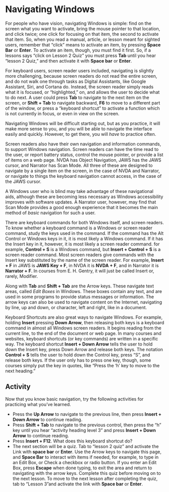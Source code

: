 # Navigating Windows

For people who have vision, navigating Windows is simple: find on the screen what you want to activate, bring the mouse pointer to that location, and click twice; one click for focusing on that item, the second to activate that item. So, when you read a manual, article, or lesson meant for sighted users, remember that “click” means to activate an item, by pressing **Space Bar** or **Enter**. To activate an item, though, you must find it first. So, if a lessons says “click on Lesson 2 Quiz” you must press **Tab** until you hear “lesson 2 Quiz,” and then activate it with **Space bar** or **Enter**.

For keyboard users, screen reader users included, navigating is slightly more challenging, because screen readers do not read the entire screen, and do not walk one through tasks as Digital Assistants, like Google Assistant, Siri, and Cortana do. Instead, the screen reader simply reads what it is focused, or “highlighted,” on, and allows the user to decide what to do next. A user could press **Tab** to navigate to the next item on the screen, or **Shift + Tab** to navigate backward, **F6** to move to a different part of the window, or press a “keyboard shortcut” to activate a function which is not currently in focus, or even in view on the screen.

Navigating Windows will be difficult starting out, but as you practice, it will make more sense to you, and you will be able to navigate the interface easily and quickly. However, to get there, you will *have* to practice often.

Screen readers also have their own navigation and information commands, to support Windows navigation. Screen readers can have the time read to the user, or report battery status, control the mouse pointer, or provide a list of items on a web page. NVDA has Object Navigation, JAWS has the JAWS cursor, and Narrator has Scan Mode. All three of these are designed to navigate by a single item on the screen, in the case of NVDA and Narrator, or navigate to things the keyboard navigation cannot access, in the case of the JAWS cursor.

A Windows user who is blind may take advantage of these navigational aids, although these are becoming less necessary as Windows accessibility improves with software updates. A Narrator user, however, may find that Scan Mode provides a good enough experience that it becomes the main method of *basic* navigation for such a user.

There are keyboard commands for both Windows itself, and screen readers. To know whether a keyboard command is a Windows or screen reader command, study the keys used in the command. If the command has the Alt Control or Windows keys in it, it is most likely a Windows command. If it has the Insert key in it, however, it is most likely a screen reader command. for example, **Control + S** is a Windows command, but **Insert + Control + S** is a screen reader command. Most screen readers give commands with the Insert key substituted by the name of the screen reader. For example, **Insert + F** in JAWS is **JAWS Key + F**, in NVDA it is **NVDA + F**, and in Narrator it is **Narrator + F**. In courses from E. H. Gentry, it will just be called Insert or, rarely, Modifier.

Along with **Tab** and **Shift + Tab** are the Arrow keys. These navigate text areas, called *Edit Boxes* in Windows. These boxes contain any text, and are used in some programs to provide status messages or information. The arrow keys can also be used to navigate content on the Internet, navigating by line, up and down, or character, left and right, like in a document.

Keyboard Shortcuts are also great ways to navigate Windows. For example, holding **Insert** pressing **Down Arrow**, then releasing both keys is a keyboard command in almost all Windows screen readers. It begins reading from the current line, to the end of the document or web page. In many courses and websites, keyboard shortcuts (or key commands) are written in a specific way. The keyboard shortcut **Insert + Down Arrow** tells the user to hold down the Insert key, press Down Arrow and release both keys. The notation **Control + S** tells the user to hold down the Control key, press “S”, and release both keys. If the user only has to press one key, though, some courses simply put the key in quotes, like “Press the ‘h’ key to move to the next heading.”

## Activity

Now that you know basic navigation, try the following activities for practicing what you’ve learned.

- Press the **Up Arrow** to navigate to the previous line, then press **Insert + Down Arrow** to continue reading.
- Press **Shift + Tab** to navigate to the previous control, then press the “h” key until you hear “activity heading level 3” and press **Insert + Down Arrow** to continue reading.
- Press **Insert + F12**. What does this keyboard shortcut do?
- The next section will be a quiz. Tab to “lesson 2 quiz” and activate the Link with **space bar** or **Enter**. Use the Arrow keys to navigate this page, and **Space Bar** to interact with items if needed, for example, to type in an Edit Box, or Check a checkbox or radio button. If you enter an Edit Box, press **Escape** when done typing, to exit the area and return to navigating with the arrow keys. Complete this quiz before moving on to the next lesson. To move to the next lesson after completing the quiz, tab to “Lesson 3”and activate the link with **Space bar** or **Enter**.
